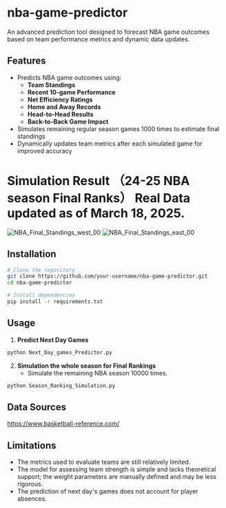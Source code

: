 # nba-game-predictor
An advanced prediction tool designed to forecast NBA game outcomes based on team performance metrics and dynamic data updates.

## Features

- Predicts NBA game outcomes using:
  - **Team Standings**
  - **Recent 10-game Performance**
  - **Net Efficiency Ratings**
  - **Home and Away Records**
  - **Head-to-Head Results**
  - **Back-to-Back Game Impact**
- Simulates remaining regular season games 1000 times to estimate final standings
- Dynamically updates team metrics after each simulated game for improved accuracy

# Simulation Result （24-25 NBA season Final Ranks） Real Data updated as of March 18, 2025.
![NBA_Final_Standings_west_00](https://github.com/user-attachments/assets/adcf962a-1307-4f3f-a88f-8b75f80e5eab)
![NBA_Final_Standings_east_00](https://github.com/user-attachments/assets/60ddc399-22be-4de7-89fe-ed3c887e10f1)

## Installation

```bash
# Clone the repository
git clone https://github.com/your-username/nba-game-predictor.git
cd nba-game-predictor

# Install dependencies
pip install -r requirements.txt
```
## Usage

1. **Predict Next Day Games**

```bash
python Next_Day_games_Predictor.py
```

2. **Simulation the whole season for Final Rankings**
   - Simulate the remaining NBA season 10000 times.

```bash
python Season_Ranking_Simulation.py
```

## Data Sources
https://www.basketball-reference.com/

## Limitations
- The metrics used to evaluate teams are still relatively limited.
- The model for assessing team strength is simple and lacks theoretical support; the weight parameters are manually defined and may be less rigorous.
- The prediction of next day's games does not account for player absences.
